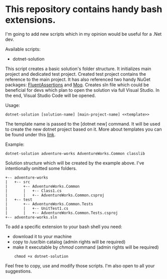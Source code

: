 # This repository contains handy bash extensions.

I'm going to add new scripts which in my opinion would be useful for a .Net dev.

Available scripts:
- dotnet-solution

This script creates a basic solution's folder structure. It initializes main project and dedicated test project. Created test project contains the reference to the main project. It has also referenced two handy NuGet packages: [FluentAssertions](https://fluentassertions.com) and [Moq](https://github.com/Moq/moq4/wiki/Quickstart). Creates sln file which could be beneficial for devs which plan to open the solution via full Visual Studio. In the end, Visual Studio Code will be opened.

Usage: 

```
dotnet-solution [solution-name] [main-project-name] <<template>>
```

The template name is passed to the [dotnet new] command. It will be used to create the new dotnet project based on it. More about templates you can be found under this [link](https://docs.microsoft.com/en-us/dotnet/core/tools/dotnet-new).

Example: 

```
dotnet-solution adventure-works AdventureWorks.Common classlib
```

Solution structure which will be created by the example above. I've intentionally omitted some folders.

```
+-- adventure-works
|   +-- src
|       +-- AdventureWorks.Common
|       |   +-- Class1.cs
|       |   +-- AdventureWorks.Common.csproj
|   +-- test
|       +-- AdventureWorks.Common.Tests
|       |   +-- UnitTest1.cs
|       |   +-- AdventureWorks.Common.Tests.csproj
+-- adventure-works.sln
```

To add a specific extension to your bash shell you need:
- download it to your machine
- copy to /usr/bin catalog (admin rights will be required)
- make it executable by _chmod_ command (admin rights will be required)
```
    chmod +x dotnet-solution
```

Feel free to copy, use and modify those scripts. I'm also open to all your suggestions.